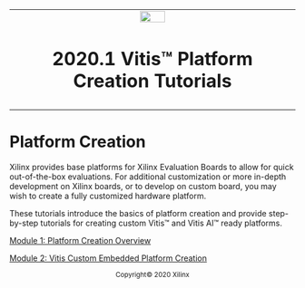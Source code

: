 <table class="sphinxhide">
 <tr>
   <td align="center"><img src="https://www.xilinx.com/content/dam/xilinx/imgs/press/media-kits/corporate/xilinx-logo.png" width="30%"/><h1>2020.1 Vitis™ Platform Creation Tutorials</h1>
   </td>
 </tr>
 <tr>
 <td>
 </td>
 </tr>
</table>

# Platform Creation

Xilinx provides base platforms for Xilinx Evaluation Boards to allow for quick out-of-the-box evaluations.
For additional customization or more in-depth development on Xilinx boards, or to develop on custom board,
you may wish to create a fully customized hardware platform.

These tutorials introduce the basics of platform creation and provide step-by-step tutorials for
creating custom Vitis&trade; and Vitis AI&trade; ready platforms.

[Module 1: Platform Creation Overview](./01-Overview/README.md)

[Module 2: Vitis Custom Embedded Platform Creation](./02-Edge-AI-ZCU104/README.md)

<p align="center"><sup>Copyright&copy; 2020 Xilinx</sup></p>
